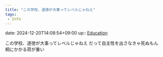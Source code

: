 ```yaml
---
title: "この学校、道徳が大事ってレベルじゃねえ"
tags:
 - Info
---
```


date: 2024-12-20T14:08:54+09:00
up:: [Education](../Teino/Bar/Novel/Topics/Education.md)

この学校、道徳が大事ってレベルじゃねえ
だって自主性を出さなきゃ死ぬもん
桐にかかる荷が重い